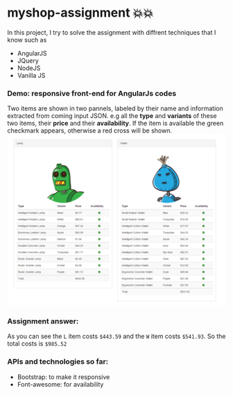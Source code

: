 # myshop-assignment :boom::boom:
In this project, I try to solve the assignment with diffrent techniques that I know such as
- AngularJS
- JQuery
- NodeJS
- Vanilla JS

### Demo: responsive front-end for AngularJs codes
Two items are shown in two pannels, labeled by their name and information extracted from coming input JSON. e.g all the **type** and **variants** of these two items, their **price** and their **availability**.
If the item is available the green checkmark appears, otherwise a red cross will be shown.
![shop](images/display.png)

### Assignment answer:
As you can see the `L` item costs `$443.59` and the `W` item costs `$541.93`. So the total costs is `$985.52`

### APIs and technologies so far:
- Bootstrap: to make it responsive
- Font-awesome: for availability 

